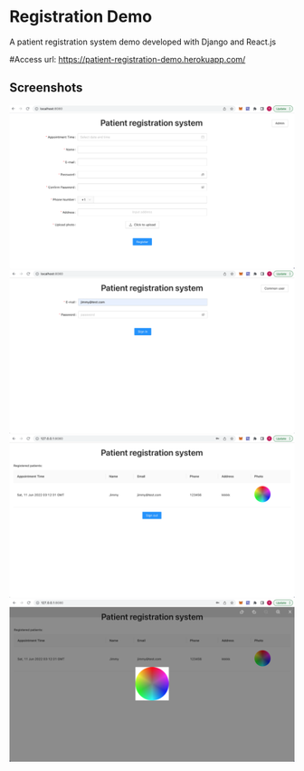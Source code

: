 # Registration Demo

A patient registration system demo developed with Django and React.js

#Access url: https://patient-registration-demo.herokuapp.com/


## Screenshots

![](https://github.com/xianshui/registration_demo/raw/master/screenshots/sc1.png)
![](https://github.com/xianshui/registration_demo/raw/master/screenshots/sc2.png)
![](https://github.com/xianshui/registration_demo/raw/master/screenshots/sc3.png)
![](https://github.com/xianshui/registration_demo/raw/master/screenshots/sc4.png)



